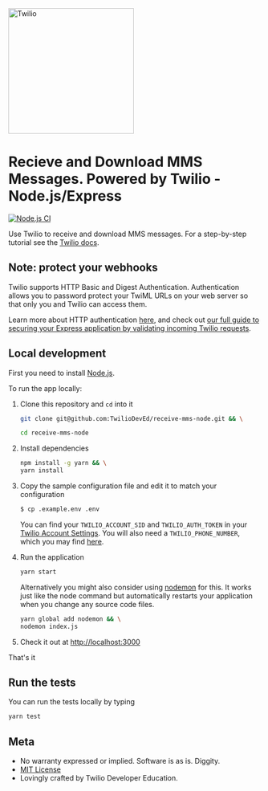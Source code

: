 <a href="https://www.twilio.com">
  <img src="https://static0.twilio.com/marketing/bundles/marketing/img/logos/wordmark-red.svg" alt="Twilio" width="250" />
</a>

# Recieve and Download MMS Messages. Powered by Twilio - Node.js/Express

[![Node.js CI](https://github.com/TwilioDevEd/receive-mms-node/actions/workflows/node.js.yml/badge.svg)](https://github.com/TwilioDevEd/receive-mms-node/actions/workflows/node.js.yml)

Use Twilio to receive and download MMS messages. For a step-by-step tutorial see the [Twilio docs](https://www.twilio.com/docs/guides/receive-and-download-images-incoming-mms-messages-node).

## Note: protect your webhooks

Twilio supports HTTP Basic and Digest Authentication. Authentication allows you to password protect your TwiML URLs on your web server so that only you and Twilio can access them.

Learn more about HTTP authentication [here](https://www.twilio.com/docs/usage/security#http-authentication), and check out [our full guide to securing your Express application by validating incoming Twilio requests](https://www.twilio.com/docs/usage/tutorials/how-to-secure-your-express-app-by-validating-incoming-twilio-requests).

## Local development

First you need to install [Node.js](http://nodejs.org/).

To run the app locally:

1. Clone this repository and `cd` into it

   ```bash
   git clone git@github.com:TwilioDevEd/receive-mms-node.git && \

   cd receive-mms-node
   ```

1. Install dependencies

    ```bash
    npm install -g yarn && \
    yarn install
    ```

1. Copy the sample configuration file and edit it to match your configuration

   ```bash
   $ cp .example.env .env
   ```
   You can find your `TWILIO_ACCOUNT_SID` and `TWILIO_AUTH_TOKEN` in your
   [Twilio Account Settings](https://www.twilio.com/console).
   You will also need a `TWILIO_PHONE_NUMBER`, which you may find [here](https://www.twilio.com/console/phone-numbers/incoming).

1. Run the application

    ```bash
    yarn start
    ```
    Alternatively you might also consider using [nodemon](https://github.com/remy/nodemon) for this. It works just like
    the node command but automatically restarts your application when you change any source code files.

    ```bash
    yarn global add nodemon && \
    nodemon index.js 
    ```

1. Check it out at [http://localhost:3000](http://localhost:3000)

That's it

## Run the tests

You can run the tests locally by typing

```bash
yarn test
```

## Meta

* No warranty expressed or implied. Software is as is. Diggity.
* [MIT License](http://www.opensource.org/licenses/mit-license.html)
* Lovingly crafted by Twilio Developer Education.
